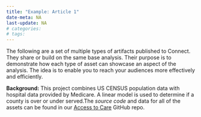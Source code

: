 ```yaml
---
title: "Example: Article 1"
date-meta: NA
last-update: NA
# categories:
# tags:
---
```



The following are a set of multiple types of artifacts published to Connect.  They share or build on the same base analysis.  Their purpose is to demonstrate how each type of asset can showcase an aspect of the analysis. The idea is to enable you to reach your audiences more effectively and efficiently.  

**Background:** This project combines US CENSUS population data with hospital data provided by Medicare.  A linear model is used to determine if a county is over or under served.The *source code* and data for all of the assets can be found in our [Access to Care]( https://github.com/sol-eng/access-to-care/) GitHub repo.
